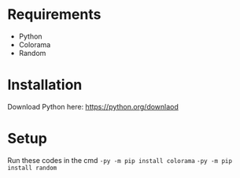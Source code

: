 # Requirements
- Python
- Colorama
- Random
# Installation
Download Python here: https://python.org/downlaod
# Setup
Run these codes in the cmd
`-py -m pip install colorama`
`-py -m pip install random`
